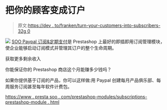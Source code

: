 # 把你的顾客变成订户

> 原文:[https://dev . to/franken/turn-your-customers-into-subscribers-32g 0](https://dev.to/franken/turn-your-customers-into-subscribers-32g0)

[![](../Images/4a250aee8dedb4baa8b35064cdb6c6eb.png)](https://res.cloudinary.com/practicaldev/image/fetch/s--LZBl4l09--/c_limit%2Cf_auto%2Cfl_progressive%2Cq_66%2Cw_880/https://www.prestasoo.com/images/stories/subscriptions/real-recurring-payment-by-paypal.gif) 
[SOO Paypal 订阅&定期支付](https://www.prestasoo.com/prestashop-modules/subscriptions-prestashop-module.html)是 Prestashop 上最好的即插即用订阅管理模块，使企业能够启动订阅模式并管理其订户的整个生命周期。

获取更多剩余收入

你能保证你的 Prestashop 商店这个月能赚多少钱吗？

如果你提供基于订阅的产品，你可以这样做:用 Paypal 创建每月产品俱乐部、每周服务订阅甚至每年软件计费包。

[https://www . presta soo . com/prestashop-modules/subscriptions-prestashop-module . html](https://www.prestasoo.com/prestashop-modules/subscriptions-prestashop-module.html)